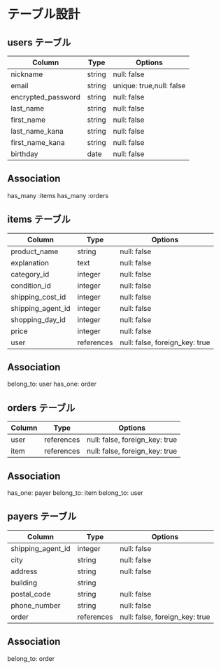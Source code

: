 

# テーブル設計

## users テーブル

| Column             | Type     | Options                  |
| ------------------ | ------   | -------------------------|
| nickname           | string   | null: false              |
| email              | string   | unique: true,null: false |
| encrypted_password | string   | null: false              |
| last_name          | string   | null: false              |
| first_name         | string   | null: false              |
| last_name_kana     | string   | null: false              |
| first_name_kana    | string   | null: false              | 
| birthday           | date     | null: false              |

## Association
has_many :items
has_many :orders


## items テーブル

| Column             | Type        | Options                         |
| ------------------ | ----------- | ------------------------------- |
| product_name       | string      | null: false                     | 
| explanation        | text        | null: false                     |
| category_id        | integer     | null: false                     |
| condition_id       | integer     | null: false                     |
| shipping_cost_id   | integer     | null: false                     | 
| shipping_agent_id  | integer     | null: false                     |
| shopping_day_id    | integer     | null: false                     |
| price              | integer     | null: false                     |
| user               | references  | null: false, foreign_key: true  |

## Association
belong_to: user
has_one: order

## orders テーブル
| Column             | Type      | Options                        |
| ------------------ | --------- | ------------------------------ |
| user               |references | null: false, foreign_key: true |
| item               |references | null: false, foreign_key: true |
## Association
has_one: payer
belong_to: item
belong_to: user

## payers テーブル
| Column             | Type       | Options                       |
| ------------------ | -----------| ----------------------------- |
| shipping_agent_id  | integer    | null: false                   |
| city               | string     | null: false                   |
| address            | string     | null: false                   |
| building           | string     |                               |
| postal_code        | string     | null: false                   | 
| phone_number       | string     | null: false                   |
| order              | references | null: false, foreign_key: true|

## Association
belong_to: order
